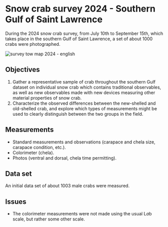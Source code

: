 # Snow crab survey 2024 - Southern Gulf of Saint Lawrence

During the 2024 snow crab survey, from July 10th to September 15th, which takes place in the southern Gulf of Saint Lawrence, a set of about 1000 crabs were photographed.

![survey tow map 2024 - english](https://github.com/user-attachments/assets/9d2fc445-0ed8-4c88-ba09-f2199f5ef37d)

## Objectives

1. Gather a representative sample of crab throughout the southern Gulf dataset on individual snow crab which contains traditional observables, as well as new observables made with new devices measuring other material properties of snow crab.
2. Characterize the observed differences between the new-shelled and old-shelled crab, and explore which types of measurements might be used to clearly distinguish between the two groups in the field.

## Measurements

- Standard measurements and observations (carapace and chela size, carapace condition, etc.).
- Colorimeter (chela).
- Photos (ventral and dorsal, chela time permitting).

## Data set

An initial data set of about 1003 male crabs were measured.

## Issues

- The colorimeter measurements were not made using the usual L*a*b scale, but rather some other scale.
  
